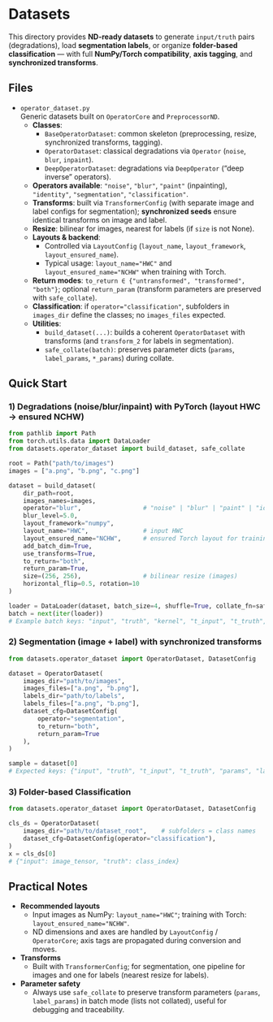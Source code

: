 # Datasets

This directory provides **ND-ready datasets** to generate `input/truth` pairs (degradations), 
load **segmentation labels**, or organize **folder-based classification** — 
with full **NumPy/Torch compatibility**, **axis tagging**, and **synchronized transforms**.

## Files

- `operator_dataset.py`  
  Generic datasets built on `OperatorCore` and `PreprocessorND`.  
  - **Classes**:
    - `BaseOperatorDataset`: common skeleton (preprocessing, resize, synchronized transforms, tagging).  
    - `OperatorDataset`: classical degradations via `Operator` (`noise`, `blur`, `inpaint`).  
    - `DeepOperatorDataset`: degradations via `DeepOperator` (“deep inverse” operators).  
  - **Operators available**: `"noise"`, `"blur"`, `"paint"` (inpainting), `"identity"`, `"segmentation"`, `"classification"`.
  - **Transforms**: built via `TransformerConfig` (with separate image and label configs for segmentation); **synchronized seeds** ensure identical transforms on image and label.  
  - **Resize**: bilinear for images, nearest for labels (if `size` is not None).  
  - **Layouts & backend**:
    - Controlled via `LayoutConfig` (`layout_name`, `layout_framework`, `layout_ensured_name`).  
    - Typical usage: `layout_name="HWC"` and `layout_ensured_name="NCHW"` when training with Torch.  
  - **Return modes**: `to_return ∈ {"untransformed", "transformed", "both"}`; optional `return_param` (transform parameters are preserved with `safe_collate`).  
  - **Classification**: if `operator="classification"`, subfolders in `images_dir` define the classes; no `images_files` expected.  
  - **Utilities**:
    - `build_dataset(...)`: builds a coherent `OperatorDataset` with transforms (and `transform_2` for labels in segmentation).  
    - `safe_collate(batch)`: preserves parameter dicts (`params`, `label_params`, `*_params`) during collate.

## Quick Start

### 1) Degradations (noise/blur/inpaint) with PyTorch (layout HWC → ensured NCHW)
```python
from pathlib import Path
from torch.utils.data import DataLoader
from datasets.operator_dataset import build_dataset, safe_collate

root = Path("path/to/images")
images = ["a.png", "b.png", "c.png"]

dataset = build_dataset(
    dir_path=root,
    images_names=images,
    operator="blur",                 # "noise" | "blur" | "paint" | "identity"
    blur_level=5.0,
    layout_framework="numpy",
    layout_name="HWC",               # input HWC
    layout_ensured_name="NCHW",      # ensured Torch layout for training
    add_batch_dim=True,
    use_transforms=True,
    to_return="both",
    return_param=True,
    size=(256, 256),                 # bilinear resize (images)
    horizontal_flip=0.5, rotation=10
)

loader = DataLoader(dataset, batch_size=4, shuffle=True, collate_fn=safe_collate)
batch = next(iter(loader))
# Example batch keys: "input", "truth", "kernel", "t_input", "t_truth", "params", ...
```

### 2) Segmentation (image + label) with synchronized transforms
```python
from datasets.operator_dataset import OperatorDataset, DatasetConfig

dataset = OperatorDataset(
    images_dir="path/to/images",
    images_files=["a.png", "b.png"],
    labels_dir="path/to/labels",
    labels_files=["a.png", "b.png"],
    dataset_cfg=DatasetConfig(
        operator="segmentation",
        to_return="both",
        return_param=True
    ),
)

sample = dataset[0]
# Expected keys: {"input", "truth", "t_input", "t_truth", "params", "label_params"}
```

### 3) Folder-based Classification
```python
from datasets.operator_dataset import OperatorDataset, DatasetConfig

cls_ds = OperatorDataset(
    images_dir="path/to/dataset_root",    # subfolders = class names
    dataset_cfg=DatasetConfig(operator="classification"),
)
x = cls_ds[0]
# {"input": image_tensor, "truth": class_index}
```

## Practical Notes

- **Recommended layouts**  
  - Input images as NumPy: `layout_name="HWC"`; training with Torch: `layout_ensured_name="NCHW"`.  
  - ND dimensions and axes are handled by `LayoutConfig` / `OperatorCore`; axis tags are propagated during conversion and moves.  
- **Transforms**  
  - Built with `TransformerConfig`; for segmentation, one pipeline for images and one for labels (nearest resize for labels).  
- **Parameter safety**  
  - Always use `safe_collate` to preserve transform parameters (`params`, `label_params`) in batch mode (lists not collated), useful for debugging and traceability.
